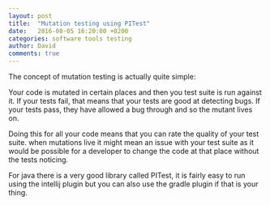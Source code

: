 ```yaml
---
layout: post
title:  "Mutation testing using PITest"
date:   2016-08-05 16:20:00 +0200
categories: software tools testing
author: David
comments: true
---
```


The concept of mutation testing is actually quite simple:

Your code is mutated in certain places and then you test suite is run against it. 
If your tests fail, that means that your tests are good at detecting bugs. 
If your tests pass, they have allowed a bug through and so the mutant lives on.

Doing this for all your code means that you can rate the quality of your test suite.
when mutations live it might mean an issue with your test suite as it would be possible for a developer to change the code at that place without the tests noticing.

For java there is a very good library called PITest, it is fairly easy to run using the intellij plugin but you can also use the gradle plugin if that is your thing.